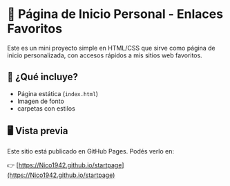 # 🧭 Página de Inicio Personal - Enlaces Favoritos

Este es un mini proyecto simple en HTML/CSS que sirve como página de inicio personalizada, con accesos rápidos a mis sitios web favoritos.

## 🔗 ¿Qué incluye?

- Página estática (`index.html`)
- Imagen de fonto
- carpetas con estilos

## 🖥️ Vista previa

Este sitio está publicado en GitHub Pages. Podés verlo en:

👉 [https://Nico1942.github.io/startpage](https://Nico1942.github.io/startpage)
